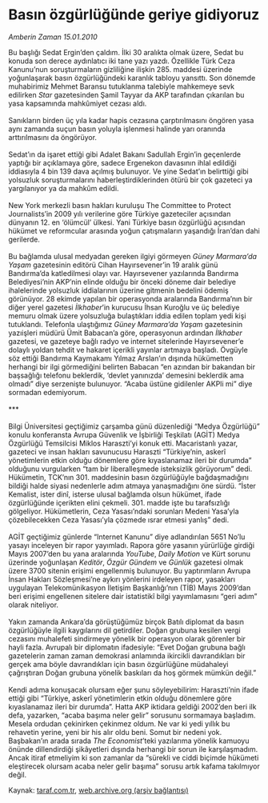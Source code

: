 # Basın özgürlüğünde geriye gidiyoruz

*Amberin Zaman 15.01.2010*

<div class="yazi">Bu başlığı Sedat Ergin’den çaldım. İlki 30 aralıkta olmak üzere, Sedat bu konuda son derece aydınlatıcı iki tane yazı yazdı. Özellikle Türk Ceza Kanunu’nun soruşturmaların gizliliğine ilişkin 285. maddesi üzerinde yoğunlaşarak basın özgürlüğündeki karanlık tabloyu yansıttı. Son dönemde muhabirimiz Mehmet Baransu tutuklanma talebiyle mahkemeye sevk edilirken <i>Star</i> gazetesinden Şamil Tayyar da AKP tarafından çıkarılan bu yasa kapsamında mahkûmiyet cezası aldı. <br/><br/>Sanıkların birden üç yıla kadar hapis cezasına çarptırılmasını öngören yasa aynı zamanda suçun basın yoluyla işlenmesi halinde yarı oranında arttırılmasını da öngörüyor. <br/><br/>Sedat’ın da işaret ettiği gibi Adalet Bakanı Sadullah Ergin’in geçenlerde yaptığı bir açıklamaya göre, sadece Ergenekon davasının ihlal edildiği iddiasıyla 4 bin 139 dava açılmış bulunuyor. Ve yine Sedat’ın belirttiği gibi yolsuzluk soruşturmalarını haberleştirdiklerinden ötürü bir çok gazeteci ya yargılanıyor ya da mahkûm edildi. <br/><br/>New York merkezli basın hakları kuruluşu The Committee to Protect Journalists’in 2009 yılı verilerine göre Türkiye gazeteciler açısından dünyanın 12. en ‘ölümcül’ ülkesi. Yani Türkiye basın özgürlüğü açısından hükümet ve reformcular arasında yoğun çatışmaların yaşandığı İran’dan dahi gerilerde. <br/><br/>Bu bağlamda ulusal medyadan gereken ilgiyi görmeyen <i>Güney Marmara’da Yaşam</i> gazetesinin editörü Cihan Hayırsevener’in 19 aralık günü Bandırma’da katledilmesi olayı var. Hayırsevener yazılarında Bandırma Belediyesi’nin AKP’nin elinde olduğu bir önceki döneme dair belediye ihalelerinde yolsuzluk iddialarının üzerine gitmenin bedelini ödemiş görünüyor. 28 ekimde yapılan bir operasyonda aralarında Bandırma’nın bir diğer yerel gazetesi <i>İlkhaber</i>’in kurucusu İhsan Kuroğlu ve üç belediye memuru olmak üzere yolsuzluğa bulaştıkları iddia edilen toplam yedi kişi tutuklandı. Telefonla ulaştığımız <i>Güney Marmara’da Yaşam</i> gazetesinin yazıişleri müdürü Ümit Babacan’a göre, operasyonun ardından <i>İlkhaber</i> gazetesi, ve gazeteye bağlı radyo ve internet sitelerinde Hayırsevener’e dolaylı yoldan tehdit ve hakaret içerikli yayınlar artmaya başladı. Övgüyle söz ettiği Bandırma Kaymakamı Yılmaz Arslan’ın dışında hükümetten herhangi bir ilgi görmediğini belirten Babacan “en azından bir bakandan bir başsağlığı telefonu beklerdik, ‘devlet yanınızda’ demesini beklerdik ama olmadı” diye serzenişte bulunuyor. “Acaba üstüne gidilenler AKPli mi” diye sormadan edemiyorum. <br/><br/>*** <br/><br/>Bilgi Üniversitesi geçtiğimiz çarşamba günü düzenlediği “Medya Özgürlüğü” konulu konferansta Avrupa Güvenlik ve İşbirliği Teşkilatı (AGİT) Medya Özgürlüğü Temsilcisi Miklos Haraszti’yi konuk etti. Macaristanlı yazar, gazeteci ve insan hakları savunucusu Haraszti “Türkiye’nin, askerî yönetimlerin etkin olduğu dönemlere göre kıyaslanamaz ileri bir durumda” olduğunu vurgularken “tam bir liberalleşmede isteksizlik görüyorum” dedi. Hükümetin, TCK’nın 301. maddesinin basın özgürlüğüyle bağdaşmadığını bildiği halde siyasi nedenlerle adım atmaya yanaşmadığını öne sürdü. “İster Kemalist, ister dinî, isterse ulusal bağlamda olsun hükümet, ifade özgürlüğünde içerikten elini çekmeli. 301. madde işte bu tarafsızlığı gölgeliyor. Hükümetlerin, Ceza Yasası’ndaki sorunları Medeni Yasa’yla çözebilecekken Ceza Yasası’yla çözmede ısrar etmesi yanlış” dedi. <br/><br/>AGİT geçtiğimiz günlerde “Internet Kanunu” diye adlandırılan 5651 No’lu yasayı inceleyen bir rapor yayımladı. Rapora göre yasanın yürürlüğe girdiği Mayıs 2007’den bu yana aralarında <i>YouTube</i>, <i>Daily Motion</i> ve Kürt sorunu üzerinde yoğunlaşan <i>Keditör</i>, <i>Özgür Gündem</i> ve <i>Günlük</i> gazetesi olmak üzere 3700 sitenin erişimi engellenmiş bulunuyor. Bu yaptırımların Avrupa İnsan Hakları Sözleşmesi’ne aykırı yönlerini irdeleyen rapor, yasakları uygulayan Telekomünikasyon İletişim Başkanlığı’nın (TİB) Mayıs 2009’dan beri erişimi engellenen sitelere dair istatistikî bilgi yayımlamasını “geri adım” olarak niteliyor. <br/><br/>Yakın zamanda Ankara’da görüştüğümüz birçok Batılı diplomat da basın özgürlüğüyle ilgili kaygılarını dil getirdiler. Doğan grubuna kesilen vergi cezasını muhalefeti sindirmeye yönelik bir operasyon olarak görenler bir hayli fazla. Avrupalı bir diplomatın ifadesiyle: “Evet Doğan grubuna bağlı gazetelerin zaman zaman demokrasi anlamında ikircikli davrandıkları bir gerçek ama böyle davrandıkları için basın özgürlüğüne müdahaleyi çağrıştıran Doğan grubuna yönelik baskıları da hoş görmek mümkün değil.”<br/><br/>Kendi adıma konuşacak olursam eğer şunu söyleyebilirim: Haraszti’nin ifade ettiği gibi “Türkiye, askerî yönetimlerin etkin olduğu dönemlere göre kıyaslanamaz ileri bir durumda”. Hatta AKP iktidara geldiği 2002’den beri ilk defa, yazarken, “acaba başıma neler gelir” sorusunu sormamaya başladım. Mesela ordudan çekinirken çekinmez oldum. Ne var ki yedi yıllık bu rehavetin yerine, yeni bir his alır oldu beni. Somut bir nedeni yok. Başbakan’ın arada sırada <i>The Economist</i>’teki yazılarıma yönelik kamuoyu önünde dillendirdiği şikâyetleri dışında herhangi bir sorun ile karşılaşmadım. Ancak itiraf etmeliyim ki son zamanlar da “sürekli ve ciddi biçimde hükümeti eleştirecek olursam acaba neler gelir başıma” sorusu artık kafama takılmıyor değil.</div>

Kaynak: [taraf.com.tr](http://taraf.com.tr:80/makale/9561.htm), [web.archive.org (arşiv bağlantısı)](http://web.archive.org/web/20100331025337/http://taraf.com.tr:80/makale/9561.htm)
